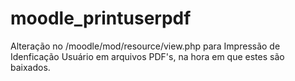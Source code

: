 # moodle_printuserpdf
Alteração no /moodle/mod/resource/view.php para Impressão de Idenficação Usuário em arquivos PDF's, na hora em que estes são baixados.
